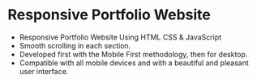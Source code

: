 # Responsive Portfolio Website

- Responsive Portfolio Website Using HTML CSS & JavaScript
- Smooth scrolling in each section.
- Developed first with the Mobile First methodology, then for desktop.
- Compatible with all mobile devices and with a beautiful and pleasant user interface.


